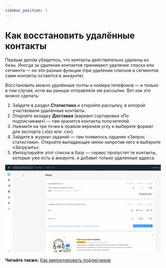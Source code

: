 ```yaml
---
sidebar_position: 3
---
```


# Как восстановить удалённые контакты
Первым делом убедитесь, что контакты действительно удалены из базы. Иногда за удаление контактов принимают удаление списка или сегмента — но это разные функции (при удалении списков и сегментов сами контакты остаются в аккаунте).

Восстановить можно удалённые почты и номера телефонов — и только в том случае, если вы раньше отправляли им рассылки. Вот как это можно сделать:
1. Зайдите в раздел **Статистика** и откройте рассылку, в которой участвовали удалённые контакты.
2. Откройте вкладку **Доставка** (вариант сортировки «По подписчикам») — там хранятся контакты получателей.
3. Нажмите на три точки в правом верхнем углу и выберите формат для экспорта (.xlsx или .csv).
4. Зайдите в журнал заданий — там появилось задание «Запрос статистики». Откройте выпадающее меню напротив него и выберите «Загрузить».
5. Импортируйте этот список в базу — сервис пропустит те контакты, которые уже есть в аккаунте, и добавит только удалённые адреса.

![How to restore deleted contacts](./assets\how-to-restore-deleted-contacts/how-to-restore-deleted-contacts.gif) <br/>

**Читайте также:** [Как импортировать подписчиков](../import-and-export/how-to-import-subscribers.md)
